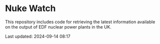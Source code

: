 # Nuke Watch

This repository includes code for retrieving the latest information available on the output of EDF nuclear power plants in the UK.

Last updated: 2024-09-14 08:17